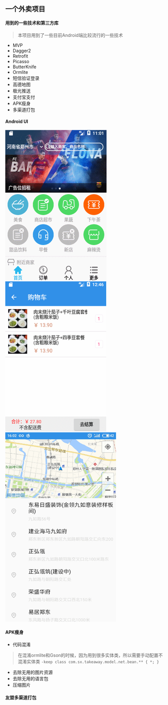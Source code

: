 ## 一个外卖项目

#### 用到的一些技术和第三方库
> 本项目用到了一些目前Android端比较流行的一些技术
* MVP
* Dagger2
* Retrofit
* Picasso
* ButterKnife
* Ormlite
* 短信验证登录
* 高德地图
* 极光推送
* 支付宝支付
* APK瘦身
* 多渠道打包

#### Android UI
<img src="/gif/1.gif"/>

<img src="/gif/2.gif"/>

<img src="/gif/2.jpg" width="350px" height="600px"/>


#### APK瘦身
* 代码混淆
> 在混淆ormlite和Gson的时候，因为用到很多实体类，所以需要手动配置不混淆实体类
> `-keep class com.sx.takeaway.model.net.bean.** { *; }`
* 去除无用的图片资源
* 去除无用的语言包
* 压缩图片

#### 友盟多渠道打包
